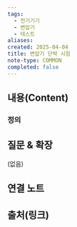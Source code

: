 ```yaml
---
tags:
  - 전기기기
  - 변압기
  - 테스트
aliases: 
created: 2025-04-04
title: 변압기 단락 시험
note-type: COMMON
completed: false
---
```


## 내용(Content)

### 정의



## 질문 & 확장

(없음)

## 연결 노트

## 출처(링크)

